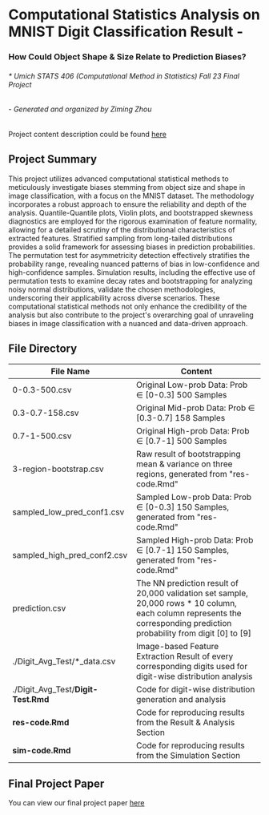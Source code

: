 # Computational Statistics Analysis on MNIST Digit Classification Result - 

### How Could Object Shape & Size Relate to Prediction Biases?

###### * Umich STATS 406 *(Computational Method in Statistics)* Fall 23 Final Project

###### - Generated and organized by Ziming Zhou

Project content description could be found [here](https://ziming-zh.github.io/posts/STATS406-computational-statistics-to-understand-bias-in-nn-prediction/)

## Project Summary

This project utilizes advanced computational statistical methods to meticulously investigate biases stemming from object size and shape in image classification, with a focus on the MNIST dataset. The methodology incorporates a robust approach to ensure the reliability and depth of the analysis. Quantile-Quantile plots, Violin plots, and bootstrapped skewness diagnostics are employed for the rigorous examination of feature normality, allowing for a detailed scrutiny of the distributional characteristics of extracted features. Stratified sampling from long-tailed distributions provides a solid framework for assessing biases in prediction probabilities. The permutation test for asymmetricity detection effectively stratifies the probability range, revealing nuanced patterns of bias in low-confidence and high-confidence samples. Simulation results, including the effective use of permutation tests to examine decay rates and bootstrapping for analyzing noisy normal distributions, validate the chosen methodologies, underscoring their applicability across diverse scenarios. These computational statistical methods not only enhance the credibility of the analysis but also contribute to the project's overarching goal of unraveling biases in image classification with a nuanced and data-driven approach.

## File Directory

| File Name                           | Content                                                      |
| ----------------------------------- | ------------------------------------------------------------ |
| 0-0.3-500.csv                       | Original Low-prob Data: Prob $\in$ [0-0.3] 500 Samples       |
| 0.3-0.7-158.csv                     | Original Mid-prob Data: Prob $\in$ [0.3-0.7] 158 Samples     |
| 0.7-1-500.csv                       | Original High-prob Data: Prob $\in$ [0.7-1] 500 Samples      |
| 3-region-bootstrap.csv              | Raw result of bootstrapping mean & variance on three regions, generated from "res-code.Rmd" |
| sampled_low_pred_conf1.csv          | Sampled Low-prob Data: Prob $\in$ [0-0.3] 150 Samples, generated from "res-code.Rmd" |
| sampled_high_pred_conf2.csv         | Sampled High-prob Data: Prob $\in$ [0.7-1] 150 Samples, generated from "res-code.Rmd" |
| prediction.csv                      | The NN prediction result of 20,000 validation set sample, 20,000 rows * 10 column, each column represents the corresponding prediction probability from digit [0] to [9] |
| ./Digit_Avg_Test/*_data.csv         | Image-based Feature Extraction Result of every corresponding digits used for digit-wise distribution analysis |
| ./Digit_Avg_Test/**Digit-Test.Rmd** | Code for digit-wise distribution generation and analysis     |
| **res-code.Rmd**                    | Code for reproducing results from the Result & Analysis Section |
| **sim-code.Rmd**                    | Code for reproducing results from the Simulation Section     |

## Final Project Paper

You can view our final project paper [here](./Final_Report/Report.pdf)


